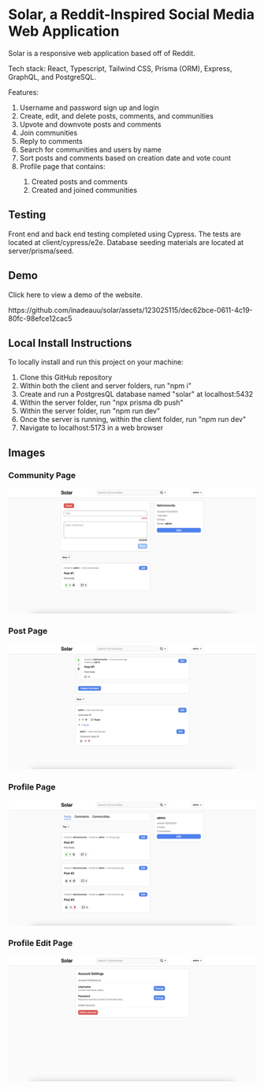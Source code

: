 <h1>Solar, a Reddit-Inspired Social Media Web Application</h1>
<p>Solar is a responsive web application based off of Reddit.</p>
<p>Tech stack: React, Typescript, Tailwind CSS, Prisma (ORM), Express, GraphQL, and PostgreSQL.</p>
<p>Features:</p>
<ol>
  <li>Username and password sign up and login</li>
  <li>Create, edit, and delete posts, comments, and communities</li>
  <li>Upvote and downvote posts and comments</li>
  <li>Join communities</li>
  <li>Reply to comments</li>
  <li>Search for communities and users by name</li>
  <li>Sort posts and comments based on creation date and vote count</li>
  <li>Profile page that contains:</li>
  <ol>
    <li>Created posts and comments</li>
    <li>Created and joined communities</li>
  </ol>
</ol>


<h2>Testing</h2>
<p>Front end and back end testing completed using Cypress. The tests are located at client/cypress/e2e. Database seeding materials are located at server/prisma/seed.</p>

<h2>Demo</h2>
<p>Click here to view a demo of the website.</p>
https://github.com/inadeauu/solar/assets/123025115/dec62bce-0611-4c19-80fc-98efce12cac5

<h2>Local Install Instructions</h2>
<p>To locally install and run this project on your machine:</p>
<ol>
  <li>Clone this GitHub repository</li>
  <li>Within both the client and server folders, run "npm i"</li>
  <li>Create and run a PostgresQL database named "solar" at localhost:5432</li>
  <li>Within the server folder, run "npx prisma db push"</li>
  <li>Within the server folder, run "npm run dev"</li>
  <li>Once the server is running, within the client folder, run "npm run dev"</li>
  <li>Navigate to localhost:5173 in a web browser</li>
</ol>

<h2>Images</h2>
<h3>Community Page</h3>
<img src="demo/CommunityPage.jpg" />
<h3>Post Page</h3>
<img src="demo/PostPage.jpg" />
<h3>Profile Page</h3>
<img src="demo/ProfilePage.jpg" />
<h3>Profile Edit Page</h3>
<img src="demo/ProfileEditPage.jpg" />
